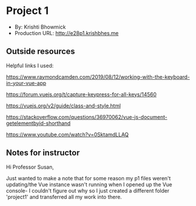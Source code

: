 
# Project 1

* By: Krishti Bhowmick 
* Production URL: http://e28p1.krishbhes.me 


## Outside resources

Helpful links I used: 

https://www.raymondcamden.com/2019/08/12/working-with-the-keyboard-in-your-vue-app  

https://forum.vuejs.org/t/capture-keypress-for-all-keys/14560  

https://vuejs.org/v2/guide/class-and-style.html 

https://stackoverflow.com/questions/36970062/vue-js-document-getelementbyid-shorthand  

https://www.youtube.com/watch?v=0SktamdLLAQ 


## Notes for instructor

Hi Professor Susan, 

Just wanted to make a note that for some reason my p1 files weren't updating/the Vue instance wasn't running when I opened up the Vue console-
I couldn't figure out why so I just created a different folder 'project1' and transferred all my work into there. 








